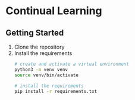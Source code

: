 # Continual Learning

## Getting Started

1) Clone the repository
2) Install the requirements
   ```bash
   # create and activate a virtual environment
   python3 -m venv venv
   source venv/bin/activate
   
   # install the requirements
   pip install -r requirements.txt
   ```
